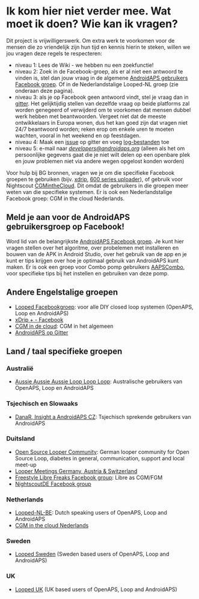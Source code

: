 # Ik kom hier niet verder mee. Wat moet ik doen? Wie kan ik vragen?

Dit project is vrijwilligerswerk. Om extra werk te voorkomen voor de mensen die zo vriendelijk zijn hun tijd en kennis hierin te steken, willen we jou vragen deze regels te respecteren:

* niveau 1: Lees de Wiki - we hebben nu een zoekfunctie!
* niveau 2: Zoek in de Facebook-groep, als er al niet een antwoord te vinden is, stel dan jouw vraag in de algemene [AndroidAPS gebruikers Facebook groep](https://www.facebook.com/groups/1900195340201874/). Of in de Nederlandstalige Looped-NL groep (zie onderaan deze pagina).
* niveau 3: als je op Facebook geen antwoord vindt, stel je vraag dan in [gitter](https://gitter.im/MilosKozak/AndroidAPS). Het gelijktijdig stellen van dezelfde vraag op beide platforms zal worden genegeerd of verwijderd om te voorkomen dat mensen dubbel werk hebben met beantwoorden. Vergeet niet dat de meeste ontwikkelaars in Europa wonen, dus het kan goed zijn dat vragen niet 24/7 beantwoord worden; reken erop om enkele uren te moeten wachten, vooral in het weekend en op feestdagen.
* niveau 4: Maak een [issue](https://github.com/MilosKozak/AndroidAPS/issues) op gitter en voeg [log-bestanden](../Usage/Accessing-logfiles.md) toe
* niveau 5: e-mail naar *developers@androidaps.org* (alleen als het om persoonlijke gegevens gaat die je niet wilt delen op een openbare plek en jouw problemen niet via andere wegen opgelost konden worden)

Voor hulp bij BG bronnen, vragen we je om die specifieke Facebook groepen te gebruiken (bijv. [xdrip](https://www.facebook.com/groups/xDripG5/), [600 series uploader](https://www.facebook.com/groups/NightscoutForMedtronic/)), of gebruik voor Nightscout [CGMintheCloud](https://www.facebook.com/groups/cgminthecloud/). Dit omdat de gebruikers in die groepen meer weten van die specifieke systemen. Er is ook een Nederlandstalige Facebook groep: CGM in the cloud Nederlands.

## Meld je aan voor de AndroidAPS gebruikersgroep op Facebook!

Word lid van de belangrijkste [AndroidAPS Facebook groep](https://www.facebook.com/groups/1900195340201874/). Je kunt hier vragen stellen over het algoritme, over probelemen met installeren en bouwen van de APK in Android Studio, over het gebruik van de app en je kunt er tips krijgen over hoe je optimaal gebruik van AndroidAPS kunt maken. Er is ook een groep voor Combo pomp gebruikers [AAPSCombo](https://www.facebook.com/groups/127507891261169/), voor specifieke tips bij het instellen en gebruiken van deze pomp.

## Andere Engelstalige groepen

* [Looped Facebookgroep](https://www.facebook.com/groups/TheLoopedGroup): voor alle DIY closed loop systemen (OpenAPS, Loop en AndroidAPS)
* [xDrip + - Facebook](https://www.facebook.com/groups/xDripG5/)
* [CGM in de cloud](https://www.facebook.com/groups/cgminthecloud/): CGM in het algemeen
* [AndroidAPS op Gitter](https://gitter.im/MilosKozak/AndroidAPS)

## Land / taal specifieke groepen

### Australië

* [Aussie Aussie Aussie Loop Loop Loop](https://www.facebook.com/groups/AussieLooping/): Australische gebruikers van OpenAPS, Loop en AndroidAPS

### Tsjechisch en Slowaaks

* [DanaR, Insight a AndroidAPS CZ](https://www.facebook.com/groups/AndroidAPSCZ/): Tsjechisch sprekende gebruikers van AndroidAPS

### Duitsland

* [Open Source Looper Community](https://de.loopercommunity.org/): German looper community for Open Source Loop, diabetes in general, communication, support and local meet-up
* [Looper Meetings Germany, Austria & Switzerland](http://loopertreffen.androidaps.de)
* [Freestyle Libre Freaks Facebook group](https://www.facebook.com/groups/FreestyleLibreFreaks/): Libre as CGM/FGM
* [NightscoutDE Facebook group](https://www.facebook.com/groups/nightscoutDE/)

### Netherlands

* [Looped-NL-BE](https://www.facebook.com/groups/117102135652893): Dutch speaking users of OpenAPS, Loop and AndroidAPS
* [CGM in the cloud Nederlands](https://www.facebook.com/groups/1764754560436596)

### Sweden

* [Looped Sweden](https://www.facebook.com/groups/661514380864081/) (Sweden based users of OpenAPS, Loop and AndroidAPS)

### UK

* [Looped UK](https://www.facebook.com/groups/LoopedUK/) (UK based users of OpenAPS, Loop and AndroidAPS)